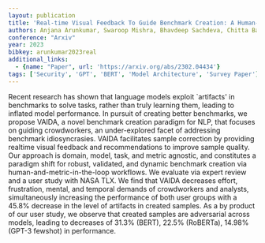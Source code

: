 ```yaml
---
layout: publication
title: 'Real-time Visual Feedback To Guide Benchmark Creation: A Human-and-metric-in-the-loop Workflow'
authors: Anjana Arunkumar, Swaroop Mishra, Bhavdeep Sachdeva, Chitta Baral, Chris Bryan
conference: "Arxiv"
year: 2023
bibkey: arunkumar2023real
additional_links:
  - {name: "Paper", url: 'https://arxiv.org/abs/2302.04434'}
tags: ['Security', 'GPT', 'BERT', 'Model Architecture', 'Survey Paper']
---
```

Recent research has shown that language models exploit `artifacts' in
benchmarks to solve tasks, rather than truly learning them, leading to inflated
model performance. In pursuit of creating better benchmarks, we propose VAIDA,
a novel benchmark creation paradigm for NLP, that focuses on guiding
crowdworkers, an under-explored facet of addressing benchmark idiosyncrasies.
VAIDA facilitates sample correction by providing realtime visual feedback and
recommendations to improve sample quality. Our approach is domain, model, task,
and metric agnostic, and constitutes a paradigm shift for robust, validated,
and dynamic benchmark creation via human-and-metric-in-the-loop workflows. We
evaluate via expert review and a user study with NASA TLX. We find that VAIDA
decreases effort, frustration, mental, and temporal demands of crowdworkers and
analysts, simultaneously increasing the performance of both user groups with a
45.8% decrease in the level of artifacts in created samples. As a by product of
our user study, we observe that created samples are adversarial across models,
leading to decreases of 31.3% (BERT), 22.5% (RoBERTa), 14.98% (GPT-3 fewshot)
in performance.
